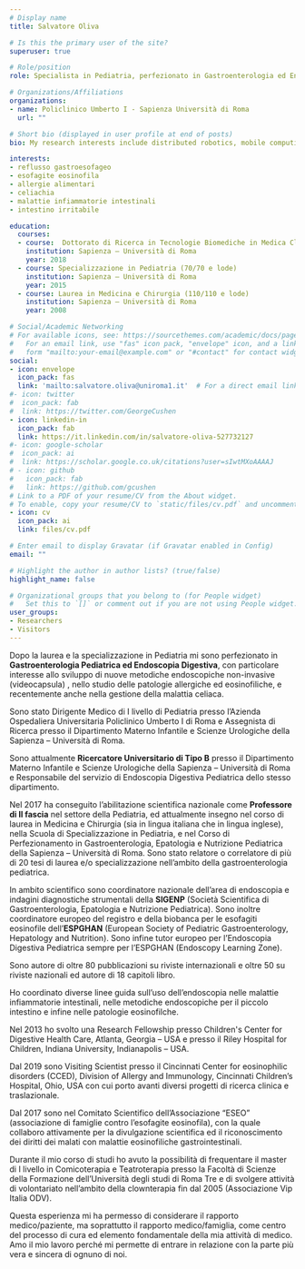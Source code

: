 ```yaml
---
# Display name
title: Salvatore Oliva

# Is this the primary user of the site?
superuser: true

# Role/position
role: Specialista in Pediatria, perfezionato in Gastroenterologia ed Endoscopia Digestiva Pediatrica

# Organizations/Affiliations
organizations:
- name: Policlinico Umberto I - Sapienza Università di Roma
  url: ""

# Short bio (displayed in user profile at end of posts)
bio: My research interests include distributed robotics, mobile computing and programmable matter.

interests:
- reflusso gastroesofageo
- esofagite eosinofila
- allergie alimentari
- celiachia
- malattie infiammatorie intestinali
- intestino irritabile

education:
  courses:
  - course:  Dottorato di Ricerca in Tecnologie Biomediche in Medica Clinica (ottimo con lode)
    institution: Sapienza – Università di Roma
    year: 2018
  - course: Specializzazione in Pediatria (70/70 e lode)
    institution: Sapienza – Università di Roma
    year: 2015
  - course: Laurea in Medicina e Chirurgia (110/110 e lode)
    institution: Sapienza – Università di Roma
    year: 2008

# Social/Academic Networking
# For available icons, see: https://sourcethemes.com/academic/docs/page-builder/#icons
#   For an email link, use "fas" icon pack, "envelope" icon, and a link in the
#   form "mailto:your-email@example.com" or "#contact" for contact widget.
social:
- icon: envelope
  icon_pack: fas
  link: 'mailto:salvatore.oliva@uniroma1.it'  # For a direct email link, use "mailto:test@example.org".
#- icon: twitter
#  icon_pack: fab
#  link: https://twitter.com/GeorgeCushen
- icon: linkedin-in
  icon_pack: fab
  link: https://it.linkedin.com/in/salvatore-oliva-527732127
#- icon: google-scholar
#  icon_pack: ai
#  link: https://scholar.google.co.uk/citations?user=sIwtMXoAAAAJ
# - icon: github
#   icon_pack: fab
#   link: https://github.com/gcushen
# Link to a PDF of your resume/CV from the About widget.
# To enable, copy your resume/CV to `static/files/cv.pdf` and uncomment the lines below.
- icon: cv
  icon_pack: ai
  link: files/cv.pdf

# Enter email to display Gravatar (if Gravatar enabled in Config)
email: ""

# Highlight the author in author lists? (true/false)
highlight_name: false

# Organizational groups that you belong to (for People widget)
#   Set this to `[]` or comment out if you are not using People widget.
user_groups:
- Researchers
- Visitors
---
```


Dopo la laurea e la specializzazione in Pediatria mi sono perfezionato in **Gastroenterologia Pediatrica ed Endoscopia Digestiva**, con particolare interesse allo sviluppo di nuove metodiche endoscopiche non-invasive (videocapsula) , nello studio delle patologie allergiche ed eosinofiliche, e recentemente anche nella gestione della malattia celiaca.

Sono stato Dirigente Medico di I livello di Pediatria presso l’Azienda Ospedaliera Universitaria Policlinico Umberto I di Roma e Assegnista di Ricerca presso il Dipartimento Materno Infantile e Scienze Urologiche della Sapienza – Università di Roma.

Sono attualmente **Ricercatore Universitario di Tipo B** presso il Dipartimento Materno Infantile e Scienze Urologiche della Sapienza – Università di Roma e Responsabile del servizio di Endoscopia Digestiva Pediatrica dello stesso dipartimento.

Nel 2017 ha conseguito l’abilitazione scientifica nazionale come **Professore di II fascia** nel settore della Pediatria, ed attualmente insegno nel corso di laurea in Medicina e Chirurgia (sia in lingua italiana che in lingua inglese), nella Scuola di Specializzazione in Pediatria, e nel Corso di Perfezionamento in Gastroenterologia, Epatologia e Nutrizione Pediatrica della Sapienza – Università di Roma.
Sono stato relatore o correlatore di più di 20 tesi di laurea e/o specializzazione nell’ambito della gastroenterologia pediatrica.

In ambito scientifico sono coordinatore nazionale dell’area di endoscopia e indagini diagnostiche strumentali della **SIGENP** (Società Scientifica di Gastroenterologia, Epatologia e Nutrizione Pediatrica). 
Sono inoltre coordinatore europeo del registro e della biobanca per le esofagiti eosinofile dell’**ESPGHAN** (European Society of Pediatric Gastroenterology, Hepatology and Nutrition).
Sono infine tutor europeo per l’Endoscopia Digestiva Pediatrica sempre per l’ESPGHAN (Endoscopy Learning Zone).

Sono autore di oltre 80 pubblicazioni su riviste internazionali e oltre 50 su riviste nazionali ed autore di 18 capitoli libro.

Ho coordinato diverse linee guida sull’uso dell’endoscopia nelle malattie infiammatorie intestinali, nelle metodiche endoscopiche per il piccolo intestino e infine nelle patologie eosinofilche.

Nel 2013 ho svolto una Research Fellowship presso Children's Center for Digestive Health Care, Atlanta, Georgia – USA e presso il Riley Hospital for Children, Indiana University, Indianapolis – USA.

Dal 2019 sono Visiting Scientist presso il Cincinnati Center for eosinophilic disorders (CCED), Division of Allergy and Immunology, Cincinnati Children’s Hospital, Ohio, USA con cui porto avanti diversi progetti di ricerca clinica e traslazionale.

Dal 2017 sono nel Comitato Scientifico dell’Associazione “ESEO” (associazione di famiglie contro l’esofagite eosinofila), con la quale collaboro attivamente per la divulgazione scientifica ed il riconoscimento dei diritti dei malati con malattie eosinofiliche gastrointestinali.

Durante il mio corso di studi ho avuto la possibilità di frequentare il master di I livello in Comicoterapia e Teatroterapia presso la Facoltà di Scienze della Formazione dell’Università degli studi di Roma Tre e di svolgere attività di volontariato nell’ambito della clownterapia fin dal 2005 (Associazione Vip Italia ODV). 

Questa esperienza mi ha permesso di considerare il rapporto medico/paziente, ma soprattutto il rapporto medico/famiglia, come centro del processo di cura ed elemento fondamentale della mia attività di medico.
Amo il mio lavoro perché mi permette di entrare in relazione con la parte più vera e sincera di ognuno di noi.
